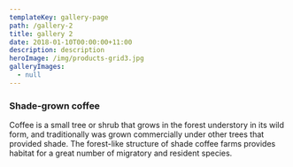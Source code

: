 ```yaml
---
templateKey: gallery-page
path: /gallery-2
title: gallery 2
date: 2018-01-10T00:00:00+11:00
description: description
heroImage: /img/products-grid3.jpg
galleryImages:
  - null
---
```

### Shade-grown coffee

Coffee is a small tree or shrub that grows in the forest understory in its wild form, and traditionally was grown commercially under other trees that provided shade. The forest-like structure of shade coffee farms provides habitat for a great number of migratory and resident species.
